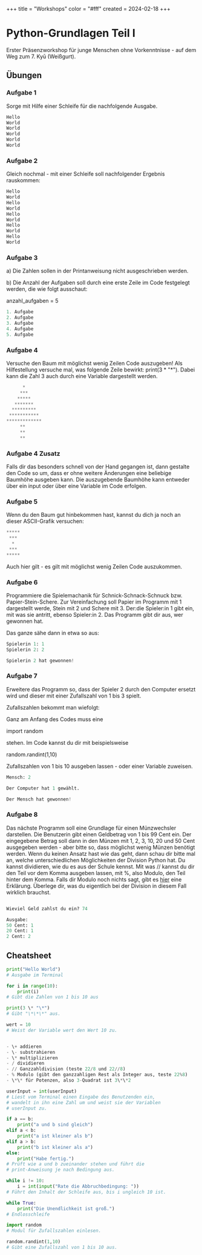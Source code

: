+++
title = "Workshops"
color = "#fff"
created = 2024-02-18
+++

<script lang="ts">
  import Figure from '$lib/components/Figure.svelte';
</script>

# Python-Grundlagen Teil I

Erster Präsenzworkshop für junge Menschen ohne Vorkenntnisse - auf dem Weg zum 7. Kyū (Weißgurt).

## Übungen

### Aufgabe 1

Sorge mit Hilfe einer Schleife für die nachfolgende Ausgabe.

```python:Aufgabe_1.py
Hello
World
World
World
World
World
```

### Aufgabe 2

Gleich nochmal - mit einer Schleife soll nachfolgender Ergebnis rauskommen:

```python:Aufgabe_2.py
Hello
World
Hello
World
Hello
World
Hello
World
Hello
World
```

### Aufgabe 3

a) Die Zahlen sollen in der Printanweisung nicht ausgeschrieben werden.

b) Die Anzahl der Aufgaben soll durch eine erste Zeile im Code festgelegt werden, die wie folgt ausschaut:

anzahl_aufgaben = 5

```python:Aufgabe_3.py
1. Aufgabe
2. Aufgabe
3. Aufgabe
4. Aufgabe
5. Aufgabe
```

### Aufgabe 4

Versuche den Baum mit möglichst wenig Zeilen Code auszugeben! Als Hilfestellung versuche mal, was folgende Zeile bewirkt: print(3 \* "\*"). Dabei kann die Zahl 3 auch durch eine Variable dargestellt werden.

```python:Baum.py
      *
     ***
    *****
   *******
  *********
 ***********
*************
     **
     **
     **
```

### Aufgabe 4 Zusatz

Falls dir das besonders schnell von der Hand gegangen ist, dann gestalte den Code so um, dass er ohne weitere Änderungen eine beliebige Baumhöhe ausgeben kann. Die auszugebende Baumhöhe kann entweder über ein input oder über eine Variable im Code erfolgen.

### Aufgabe 5

Wenn du den Baum gut hinbekommen hast, kannst du dich ja noch an dieser
ASCII-Grafik versuchen:

```python:Sanduhr.py
*****
 ***
  *
 ***
*****
```

Auch hier gilt - es gilt mit möglichst wenig Zeilen Code auszukommen.

### Aufgabe 6

Programmiere die Spielemachanik für Schnick-Schnack-Schnuck bzw. Papier-Stein-Schere.
Zur Vereinfachung soll Papier im Programm mit 1 dargestellt werde, Stein mit 2
und Schere mit 3. Der:die Spieler:in 1 gibt ein, mit was sie antritt, ebenso Spieler:in 2.
Das Programm gibt dir aus, wer gewonnen hat.

Das ganze sähe dann in etwa so aus:

```python:schnick_schnack_schnuck.py
Spielerin 1: 1
Spielerin 2: 2

Spielerin 2 hat gewonnen!

```

### Aufgabe 7

Erweitere das Programm so, dass der Spieler 2 durch den Computer ersetzt wird
und dieser mit einer Zufallszahl von 1 bis 3 spielt.

Zufallszahlen bekommt man wiefolgt:

Ganz am Anfang des Codes muss eine

import random

stehen. Im Code kannst du dir mit beispielsweise

random.randint(1,10)

Zufallszahlen von 1 bis 10 ausgeben lassen - oder einer Variable zuweisen.

```python:Aufgabe_7_schnick_schnack_schnuck.py
Mensch: 2

Der Computer hat 1 gewählt.

Der Mensch hat gewonnen!

```

### Aufgabe 8

Das nächste Programm soll eine Grundlage für einen Münzwechsler darstellen. Die Benutzerin gibt einen Geldbetrag von 1
bis 99 Cent ein. Der eingegebene Betrag soll dann in den Münzen mit 1, 2, 3, 10, 20 und 50 Cent ausgegeben werden - aber
bitte so, dass möglichst wenig Münzen benötigt werden. Wenn du keinen Ansatz hast wie das geht, dann schau dir bitte mal an, welche unterschiedlichen Möglichkeiten der Division Python hat. Du kannst dividieren, wie du es aus der Schule kennst. Mit was \/\/ kannst du dir den Teil vor dem Komma ausgeben lassen, mit \%, also Modulo, den Teil hinter dem Komma. Falls dir Modulo noch nichts sagt, gibt es [hier](https://meinstein.ch/math/die-modulo-rechnung-einfach-erklaert/) eine Erklärung. Überlege dir, was du eigentlich bei der Division in diesem Fall wirklich brauchst.

```python:Aufgabe_7_Muenzwechsler.py

Wieviel Geld zahlst du ein? 74

Ausgabe:
50 Cent: 1
20 Cent: 1
2 Cent: 2

```

## Cheatsheet

```python:cheatsheet.py
print("Hello World")
# Ausgabe im Terminal

for i in range(10):
    print(i)
# Gibt die Zahlen von 1 bis 10 aus

print(3 \* "\*")
# Gibt "\*\*\*" aus.

wert = 10
# Weist der Variable wert den Wert 10 zu.


- \+ addieren
- \- substrahieren
- \* multiplizieren
- / dividieren
- // Ganzzahldivision (teste 22/8 und 22//8)
- % Modulo (gibt den ganzzahligen Rest als Integer aus, teste 22%8)
- \*\* für Potenzen, also 3-Quadrat ist 3\*\*2

userInput = int(userInput)
# Liest vom Terminal einen Eingabe des Benutzenden ein,
# wandelt in ihn eine Zahl um und weist sie der Variablen
# userInput zu.

if a == b:
    print("a und b sind gleich")
elif a < b:
    print("a ist kleiner als b")
elif a > b:
    print("b ist kleiner als a")
else:
    print("Habe fertig.")
# Prüft wie a und b zueinander stehen und führt die
# print-Anweisung je nach Bedingung aus.

while i != 10:
    i = int(input("Rate die Abbruchbedingung: "))
# Führt den Inhalt der Schleife aus, bis i ungleich 10 ist.

while True:
    print("Die Unendlichkeit ist groß.")
# Endlosschleife

import random
# Modul für Zufallszahlen einlesen.

random.randint(1,10)
# Gibt eine Zufallszahl von 1 bis 10 aus.

```
